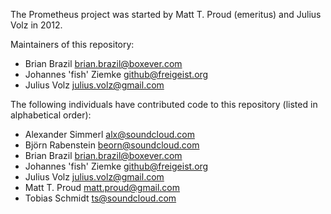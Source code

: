 The Prometheus project was started by Matt T. Proud (emeritus) and
Julius Volz in 2012.

Maintainers of this repository:

* Brian Brazil <brian.brazil@boxever.com>
* Johannes 'fish' Ziemke <github@freigeist.org>
* Julius Volz <julius.volz@gmail.com>

The following individuals have contributed code to this repository
(listed in alphabetical order):

* Alexander Simmerl <alx@soundcloud.com>
* Björn Rabenstein <beorn@soundcloud.com>
* Brian Brazil <brian.brazil@boxever.com>
* Johannes 'fish' Ziemke <github@freigeist.org>
* Julius Volz <julius.volz@gmail.com>
* Matt T. Proud <matt.proud@gmail.com>
* Tobias Schmidt <ts@soundcloud.com>

